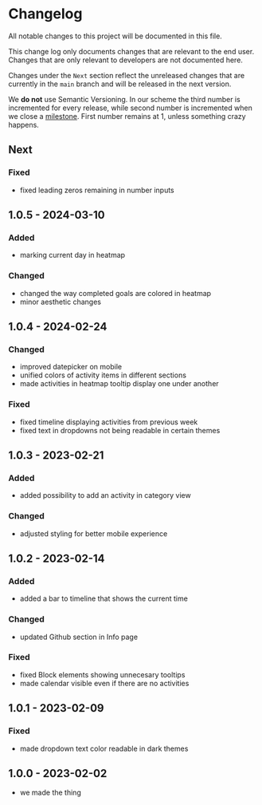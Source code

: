 # Changelog

All notable changes to this project will be documented in this file.

This change log only documents changes that are relevant to the end user. Changes that are only relevant to developers are not documented here.

Changes under the `Next` section reflect the unreleased changes that are currently in the `main` branch and will be released in the next version.

We **do not** use Semantic Versioning. In our scheme the third number is incremented for every release, while second number is incremented when we close a [milestone](https://github.com/habiteam/habitea/milestones). First number remains at 1, unless something crazy happens.

## Next

### Fixed

- fixed leading zeros remaining in number inputs

## 1.0.5 - 2024-03-10

### Added

- marking current day in heatmap

### Changed

- changed the way completed goals are colored in heatmap
- minor aesthetic changes

## 1.0.4 - 2024-02-24

### Changed

- improved datepicker on mobile
- unified colors of activity items in different sections
- made activities in heatmap tooltip display one under another

### Fixed

- fixed timeline displaying activities from previous week
- fixed text in dropdowns not being readable in certain themes

## 1.0.3 - 2023-02-21

### Added

- added possibility to add an activity in category view

### Changed

- adjusted styling for better mobile experience

## 1.0.2 - 2023-02-14

### Added

- added a bar to timeline that shows the current time

### Changed

- updated Github section in Info page

### Fixed

- fixed Block elements showing unnecesary tooltips
- made calendar visible even if there are no activities

## 1.0.1 - 2023-02-09

### Fixed

- made dropdown text color readable in dark themes

## 1.0.0 - 2023-02-02

- we made the thing
